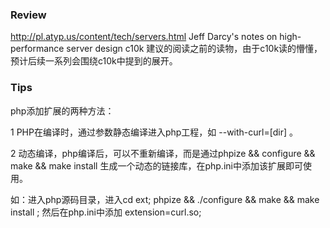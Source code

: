 ### Review
http://pl.atyp.us/content/tech/servers.html
Jeff Darcy's notes on high-performance server design
c10k 建议的阅读之前的读物，由于c10k读的懵懂，预计后续一系列会围绕c10k中提到的展开。



### Tips

php添加扩展的两种方法：

1 PHP在编译时，通过参数静态编译进入php工程，如 --with-curl=[dir] 。

2 动态编译，php编译后，可以不重新编译，而是通过phpize && configure && make && make install 生成一个动态的链接库，在php.ini中添加该扩展即可使用。

如：进入php源码目录，进入cd ext; phpize && ./configure && make && make install ; 然后在php.ini中添加 extension=curl.so;

